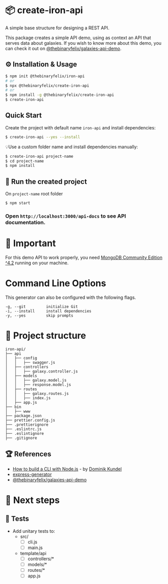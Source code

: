 # 📦 create-iron-api

A simple base structure for designing a REST API.

This package creates a simple API demo, using as context an API that serves data about galaxies. If you wish to know more about this demo, you can check it out on [@thebinaryfelix/galaxies-api-demo](https://github.com/thebinaryfelix/galaxies-api-demo).

## ⚙️ **Installation & Usage**

```bash
$ npm init @thebinaryfelix/iron-api
# or
$ npx @thebinaryfelix/create-iron-api
# or
$ npm install -g @thebinaryfelix/create-iron-api
$ create-iron-api
```

## **Quick Start**

Create the project with default name `iron-api` and install dependencies:

```bash
$ create-iron-api --yes --install
```

💡Use a custom folder name and install dependencies manually:

```bash
$ create-iron-api project-name
$ cd project-name
$ npm install
```

## 🚀 Run the created project

On `project-name` root folder

```bash
$ npm start
```

### Open `http://localhost:3000/api-docs` to see API documentation.

# 🔴 Important

For this demo API to work properly, you need [MongoDB Community Edition ^4.2](https://docs.mongodb.com/manual/installation/#mongodb-community-edition-installation-tutorials) running on your machine.

# Command Line Options

This generator can also be configured with the following flags.

```
-g, --git         initialize Git
-i, --install     install dependencies
-y, --yes         skip prompts
```

# 🧩 Project structure

```
iron-api/
├── api
│   ├── config
│   │   ├── swagger.js
│   ├── controllers
│   │   ├── galaxy.controller.js
│   ├── models
│   │   ├── galaxy.model.js
│   │   ├── response.model.js
│   ├── routes
│   │   ├── galaxy.routes.js
│   │   ├── index.js
│   ├── app.js
├── bin
│   ├── www
├── package.json
├── prettier.config.js
├── .prettierignore
├── .eslintrc.js
├── .eslintignore
├── .gitignore
```

## 🏆 References

- [How to build a CLI with Node.js](https://www.twilio.com/blog/how-to-build-a-cli-with-node-js) - by [Dominik Kundel](https://github.com/dkundel)
- [express-generator](https://www.npmjs.com/package/express-generator)
- [@thebinaryfelix/galaxies-api-demo](https://github.com/thebinaryfelix/galaxies-api-demo)

# 🚧 Next steps

## 🧪 Tests

- Add unitary tests to:
  - src/
    - [ ] cli.js
    - [ ] main.js
  - template/api
    - [ ] controllers/\*
    - [ ] models/\*
    - [ ] routes/\*
    - [ ] app.js
